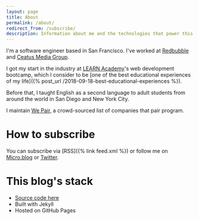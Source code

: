 ```yaml
---
layout: page
title: About
permalink: /about/
redirect_from: /subscribe/
description: Information about me and the technologies that power this site.
---
```


I'm a software engineer based in San Francisco. I've worked at [Redbubble](https://www.redbubble.com/) and [Ceatus Media Group](https://www.ceatus.com/).

I got my start in the industry at [LEARN Academy](https://www.learnacademy.org/)'s web development bootcamp, which I consider to be [one of the best educational experiences of my life]({% post_url /2018-09-18-best-educational-experiences %}).

Before that, I taught English as a second language to adult students from around the world in San Diego and New York City.

I maintain [We Pair](https://github.com/FionaVoss/we-pair), a crowd-sourced list of companies that pair program.

# How to subscribe

You can subscribe via [RSS]({% link feed.xml %}) or follow me on [Micro.blog](https://micro.blog/fiona) or [Twitter](https://twitter.com/fionajvoss).

# This blog's stack

* [Source code here](https://github.com/FionaVoss/fionavoss.github.io)
* Built with Jekyll
* Hosted on GitHub Pages
